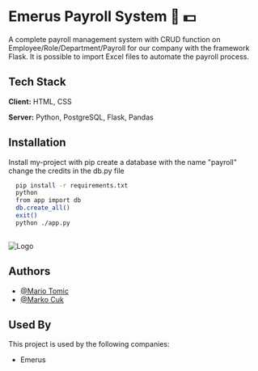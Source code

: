 # Emerus Payroll System :briefcase: :dollar:

A complete payroll management system with CRUD function on Employee/Role/Department/Payroll for our company with the framework Flask. It is possible to import Excel files to automate the payroll process.

## Tech Stack

**Client:** HTML, CSS

**Server:** Python, PostgreSQL, Flask, Pandas

## Installation

Install my-project with pip
create a database with the name "payroll"
change the credits in the db.py file

```bash
  pip install -r requirements.txt
  python
  from app import db
  db.create_all()
  exit()
  python ./app.py
  
```


  ![Logo](https://raw.githubusercontent.com/MarkoCuk54/Payroll-Application/main/static/Payroll.PNG)

## Authors

- [@Mario Tomic](https://github.com/Mario542-cmd)
- [@Marko Cuk](https://github.com/MarkoCuk54)

## Used By

This project is used by the following companies:

- Emerus
